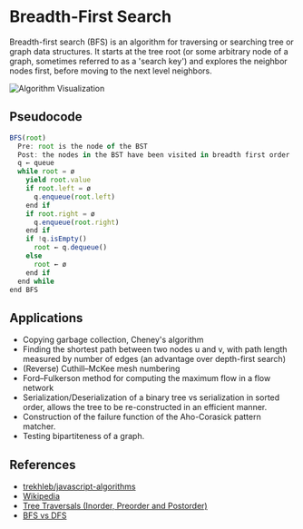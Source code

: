 # Breadth-First Search

Breadth-first search (BFS) is an algorithm for traversing
or searching tree or graph data structures. It starts at
the tree root (or some arbitrary node of a graph, sometimes
referred to as a 'search key') and explores the neighbor
nodes first, before moving to the next level neighbors.

![Algorithm Visualization](https://upload.wikimedia.org/wikipedia/commons/5/5d/Breadth-First-Search-Algorithm.gif)

## Pseudocode

```js
BFS(root)
  Pre: root is the node of the BST
  Post: the nodes in the BST have been visited in breadth first order
  q ← queue
  while root = ø
    yield root.value
    if root.left = ø
      q.enqueue(root.left)
    end if
    if root.right = ø
      q.enqueue(root.right)
    end if
    if !q.isEmpty()
      root ← q.dequeue()
    else
      root ← ø
    end if
  end while
end BFS
```

## Applications
* Copying garbage collection, Cheney's algorithm
* Finding the shortest path between two nodes u and v, with path length measured by number of edges (an advantage over depth-first search)
* (Reverse) Cuthill–McKee mesh numbering
* Ford–Fulkerson method for computing the maximum flow in a flow network
* Serialization/Deserialization of a binary tree vs serialization in sorted order, allows the tree to be re-constructed in an efficient manner.
* Construction of the failure function of the Aho-Corasick pattern matcher.
* Testing bipartiteness of a graph.

## References

- [trekhleb/javascript-algorithms](https://github.com/trekhleb/javascript-algorithms/tree/master/src/algorithms/tree/breadth-first-search)
- [Wikipedia](https://en.wikipedia.org/wiki/Breadth-first_search)
- [Tree Traversals (Inorder, Preorder and Postorder)](https://www.geeksforgeeks.org/tree-traversals-inorder-preorder-and-postorder/)
- [BFS vs DFS](https://www.geeksforgeeks.org/bfs-vs-dfs-binary-tree/)
